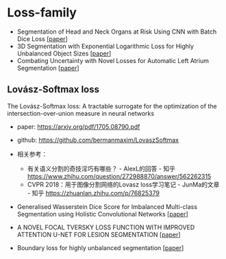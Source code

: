 # Loss-family

* Segmentation of Head and Neck Organs at Risk Using CNN with Batch Dice Loss [[paper](https://arxiv.org/pdf/1812.02427.pdf)]
* 3D Segmentation with Exponential Logarithmic Loss for Highly Unbalanced Object Sizes [[paper](https://arxiv.org/pdf/1809.00076.pdf)]
* Combating Uncertainty with Novel Losses for Automatic Left Atrium Segmentation [[paper](https://arxiv.org/pdf/1812.05807.pdf)]

## Lovász-Softmax loss

The Lovász-Softmax loss: A tractable surrogate for the optimization of the intersection-over-union measure in neural networks
* paper: https://arxiv.org/pdf/1705.08790.pdf
* github: https://github.com/bermanmaxim/LovaszSoftmax
* 相关参考：
  * 有关语义分割的奇技淫巧有哪些？ - AlexL的回答 - 知乎 https://www.zhihu.com/question/272988870/answer/562262315
  * CVPR 2018：用于图像分割网络的Lovasz loss学习笔记 - JunMa的文章 - 知乎 https://zhuanlan.zhihu.com/p/76825379

* Generalised Wasserstein Dice Score for Imbalanced Multi-class Segmentation using Holistic Convolutional Networks [[paper](https://arxiv.org/pdf/1707.00478.pdf)]
* A NOVEL FOCAL TVERSKY LOSS FUNCTION WITH IMPROVED ATTENTION U-NET FOR LESION SEGMENTATION [[paper](https://arxiv.org/pdf/1810.07842.pdf)]
* Boundary loss for highly unbalanced segmentation [[paper](https://arxiv.org/pdf/1812.07032.pdf)]
